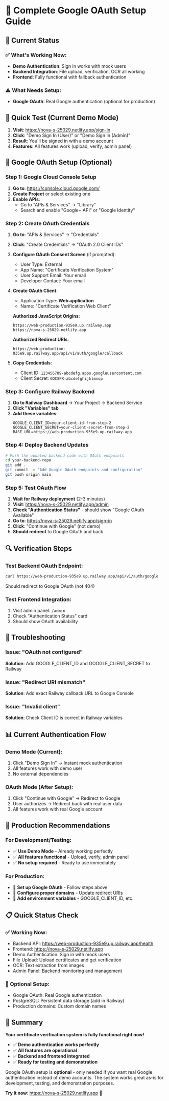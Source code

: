 # 🔐 Complete Google OAuth Setup Guide

## 🎯 Current Status

### ✅ What's Working Now:
- **Demo Authentication**: Sign in works with mock users
- **Backend Integration**: File upload, verification, OCR all working
- **Frontend**: Fully functional with fallback authentication

### ⚠️ What Needs Setup:
- **Google OAuth**: Real Google authentication (optional for production)

## 🚀 Quick Test (Current Demo Mode)

1. **Visit**: https://nova-s-25029.netlify.app/sign-in
2. **Click**: "Demo Sign In (User)" or "Demo Sign In (Admin)"
3. **Result**: You'll be signed in with a demo account
4. **Features**: All features work (upload, verify, admin panel)

## 🔧 Google OAuth Setup (Optional)

### Step 1: Google Cloud Console Setup

1. **Go to**: https://console.cloud.google.com/
2. **Create Project** or select existing one
3. **Enable APIs**:
   - Go to "APIs & Services" → "Library"
   - Search and enable "Google+ API" or "Google Identity"

### Step 2: Create OAuth Credentials

1. **Go to**: "APIs & Services" → "Credentials"
2. **Click**: "Create Credentials" → "OAuth 2.0 Client IDs"
3. **Configure OAuth Consent Screen** (if prompted):
   - User Type: External
   - App Name: "Certificate Verification System"
   - User Support Email: Your email
   - Developer Contact: Your email

4. **Create OAuth Client**:
   - Application Type: **Web application**
   - Name: "Certificate Verification Web Client"
   
   **Authorized JavaScript Origins**:
   ```
   https://web-production-935e9.up.railway.app
   https://nova-s-25029.netlify.app
   ```
   
   **Authorized Redirect URIs**:
   ```
   https://web-production-935e9.up.railway.app/api/v1/auth/google/callback
   ```

5. **Copy Credentials**:
   - Client ID: `123456789-abcdefg.apps.googleusercontent.com`
   - Client Secret: `GOCSPX-abcdefghijklmnop`

### Step 3: Configure Railway Backend

1. **Go to Railway Dashboard** → Your Project → Backend Service
2. **Click "Variables" tab**
3. **Add these variables**:
   ```
   GOOGLE_CLIENT_ID=your-client-id-from-step-2
   GOOGLE_CLIENT_SECRET=your-client-secret-from-step-2
   BASE_URL=https://web-production-935e9.up.railway.app
   ```

### Step 4: Deploy Backend Updates

```bash
# Push the updated backend code with OAuth endpoints
cd your-backend-repo
git add .
git commit -m "Add Google OAuth endpoints and configuration"
git push origin main
```

### Step 5: Test OAuth Flow

1. **Wait for Railway deployment** (2-3 minutes)
2. **Visit**: https://nova-s-25029.netlify.app/admin
3. **Check "Authentication Status"** - should show "Google OAuth Available"
4. **Go to**: https://nova-s-25029.netlify.app/sign-in
5. **Click**: "Continue with Google" (not demo)
6. **Should redirect** to Google OAuth and back

## 🔍 Verification Steps

### Test Backend OAuth Endpoint:
```bash
curl https://web-production-935e9.up.railway.app/api/v1/auth/google
```
Should redirect to Google OAuth (not 404)

### Test Frontend Integration:
1. Visit admin panel: `/admin`
2. Check "Authentication Status" card
3. Should show OAuth availability

## 🚨 Troubleshooting

### Issue: "OAuth not configured"
**Solution**: Add GOOGLE_CLIENT_ID and GOOGLE_CLIENT_SECRET to Railway

### Issue: "Redirect URI mismatch"
**Solution**: Add exact Railway callback URL to Google Console

### Issue: "Invalid client"
**Solution**: Check Client ID is correct in Railway variables

## 📊 Current Authentication Flow

### Demo Mode (Current):
1. Click "Demo Sign In" → Instant mock authentication
2. All features work with demo user
3. No external dependencies

### OAuth Mode (After Setup):
1. Click "Continue with Google" → Redirect to Google
2. User authorizes → Redirect back with real user data
3. All features work with real Google account

## 🎯 Production Recommendations

### For Development/Testing:
- ✅ **Use Demo Mode** - Already working perfectly
- ✅ **All features functional** - Upload, verify, admin panel
- ✅ **No setup required** - Ready to use immediately

### For Production:
- 🔧 **Set up Google OAuth** - Follow steps above
- 🔧 **Configure proper domains** - Update redirect URIs
- 🔧 **Add environment variables** - GOOGLE_CLIENT_ID, etc.

## 📋 Quick Status Check

### ✅ Working Now:
- Backend API: https://web-production-935e9.up.railway.app/health
- Frontend: https://nova-s-25029.netlify.app
- Demo Authentication: Sign in with mock users
- File Upload: Upload certificates and get verification
- OCR: Text extraction from images
- Admin Panel: Backend monitoring and management

### 🔧 Optional Setup:
- Google OAuth: Real Google authentication
- PostgreSQL: Persistent data storage (add in Railway)
- Production domains: Custom domain names

## 🎉 Summary

**Your certificate verification system is fully functional right now!** 

- ✅ **Demo authentication works perfectly**
- ✅ **All features are operational** 
- ✅ **Backend and frontend integrated**
- ✅ **Ready for testing and demonstration**

Google OAuth setup is **optional** - only needed if you want real Google authentication instead of demo accounts. The system works great as-is for development, testing, and demonstration purposes.

**Try it now**: https://nova-s-25029.netlify.app 🚀